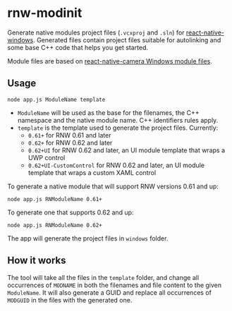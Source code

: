 # rnw-modinit

Generate native modules project files (`.vcxproj` and `.sln`) for [react-native-windows](https://github.com/microsoft/react-native-windows). Generated files contain project files suitable for autolinking and some base C++ code that helps you get started. 

Module files are based on [react-native-camera Windows module files](https://github.com/react-native-camera/react-native-camera/tree/master/windows).

## Usage
```console
node app.js ModuleName template
```
* `ModuleName` will be used as the base for the filenames, the C++ namespace and the native module name. C++ identifiers rules apply.
* `template` is the template used to generate the project files. Currently:
  * `0.61+` for RNW 0.61 and later
  * `0.62+` for RNW 0.62 and later
  * `0.62+UI` for RNW 0.62 and later, an UI module template that wraps a UWP control
  * `0.62+UI-CustomControl` for RNW 0.62 and later, an UI module template that wraps a custom XAML control

To generate a native module that will support RNW versions 0.61 and up:
```console
node app.js RNModuleName 0.61+
```

To generate one that supports 0.62 and up:
```console
node app.js RNModuleName 0.62+
```

The app will generate the project files in `windows` folder.

## How it works
The tool will take all the files in the `template` folder, and change all occurrences of `MODNAME` in both the filenames and file content to the given `ModuleName`. It will also generate a GUID and replace all occurrences of `MODGUID` in the files with the generated one.
